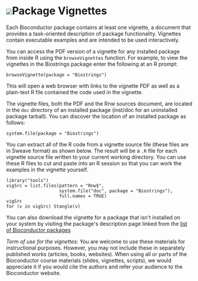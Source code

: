 # ![](/images/icons/help.gif)Package Vignettes #

Each Bioconductor package contains at least one vignette, a document
that provides a task-oriented description of package
functionality. Vignettes contain executable examples and are intended
to be used interactively.

You can access the PDF version of a vignette for any installed package
from inside R using the `browseVignettes` function.  For example, to
view the vignettes in the Biostrings package enter the following at an
R prompt:

    browseVignette(package = "Biostrings")

This will open a web browser with links to the vignette PDF as well as
a plain-text R file contained the code used in the vignette.
    
The vignette files, both the PDF and the Rnw sources document, are
located in the `doc` directory of an installed package
(inst/doc for an uninstalled package tarball). You can discover the
location of an installed package as follows:

    system.file(package = "Biostrings")

You can extract all of the R code from a vignette source file (these
files are in Sweave format) as shown below. The result will be a `.R`
file for each vignette source file written to your current working
directory. You can use these R files to cut and paste into an R
session so that you can work the examples in the vignette yourself.

    library("tools")
    vigSrc = list.files(pattern = "Rnw$",
                        system.file("doc", package = "Biostrings"),
                        full.names = TRUE)
    vigSrc
    for (v in vigSrc) Stangle(v)

You can also download the vignette for a package that isn't installed
on your system by visiting the package's description page linked from
the
[list of Bioconductor packages](http://www.bioconductor.org/packages/release/bioc/)

*Term of use for the vignettes*: You are welcome to use these
materials for instructional purposes. However, you may not include
these in separately published works (articles, books, websites). When
using all or parts of the Bioconductor course materials (slides,
vignettes, scripts), we would appreciate it if you would cite the
authors and refer your audience to the Bioconductor website.
